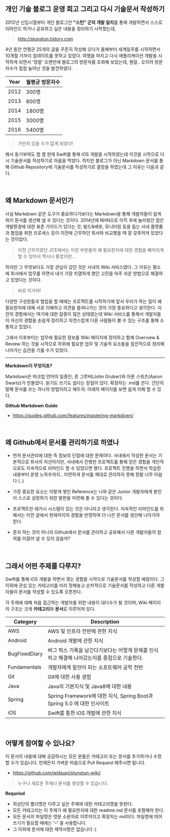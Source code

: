 ## 개인 기술 블로그 운영 회고 그리고 다시 기술문서 작성하기

2012년 신입시절부터 개인 블로그인 **"스턴" 군의 개발 일지**를 통해 개발하면서 스스로 리마인드 하거나 공유하고 싶은 내용을 정리하기 시작했는데, 
> http://stunstun.tistory.com 

4년 동안 연평균 25개의 글을 꾸준히 작성해 오다가 올해부터 세계일주를 시작하면서 10개월 가까이 업데이트를 못하고 있었다. 여행을 마치고 다시 애플리케이션 개발을 시작하게 되면서 '정말' 오랜만에 블로그의 방문자를 조회해 보았는데, 웬걸.. 오히려 방문자수가 점점 늘어난 것을 발견하였다.

Year | 월평균 방문자수
---- | ----
 2012 | 300명 
 2013 | 800명 
 2014 | 1800명 
 2015 | 3000명 
 2016 | 5400명 

> 가만히 있을 수가 없게 되었다!

해서 동기부여도 할 겸 현재 Swift를 통해 iOS 개발을 시작하였는데 이것을 시작으로 다시 기술문서를 작성하기로 마음을 먹었다. 하지만 블로그가 아닌 Markdown 문서를 통해 Github Repository에 기술문서를 작성하기로 결정을 하였는데 그 이유는 다음과 같다.

<br>

## 왜 Markdown 문서인가

사실 Markdown 같은 도구가 중요하다기보다는 Markdown을 통해 개발자들이 쉽게 위키 문서를 생산해 낼 수 있다는 것이다. 2014년에 NHN으로 이직 후에 놀라웠던 점은 개발환경에 대한 표준 가이드가 있다는 것, 빌드&배포, 모니터링 등을 돕는 사내 플랫폼과 협업을 위한 프로세스 등이 이전에 근무하던 회사와 비교했을 때 잘 갖추어져 있었다는 것이었다. 

> 이전 근무지였던 JCE에서는 이런 부분들이 왜 필요한지에 대한 경험을 뼈저리게 할 수 있어서 역시나 좋았지만...

하지만 그 무엇보다도 가장 관심이 갔던 것은 사내의 Wiki 서비스였다. 그 이유는 평소에 회사에서 업무를 하면서 내가 가장 치열하게 했던 고민을 아주 쉬운 방법으로 해결하고 있었다는 것이다.

> 바로 이거야! 

다양한 구성원들과 협업을 할 때에는 프로젝트를 시작하기에 앞서 우리가 하는 일이 왜 필요한지에 대해 서로 이해하고 의견을 좁혀나가는 것이 가장 중요하다고 생각한다. 이전의 경험에서는 여기에 대한 갈증이 많은 상태였는데 Wiki 서비스를 통해서 개발자들이 자신의 경험을 손쉽게 정리하고 자연스럽게 다른 사람들이 볼 수 있는 구조를 통해 소통하고 있었다. 

그래서 이후부터는 업무에 필요한 정보를 Wiki 페이지에 정의하고 함께 Overview & Review 하는 것을 시작으로 하위에 필요한 업무 및 기술적 요소들을 점진적으로 정리해 나아가는 습관을 기를 수가 있었다.

---

**Markdown이 무엇이죠?**

Markdown은 마크업 언어의 일종인, 존 그루버(John Gruber)와 아론 스워츠(Aaron Swartz)가 만들었다. 읽기도 쓰기도 쉽다는 장점이 있다. 확장자는 .md를 쓴다. 간단히 말해 문서를 쓰는 하나의 방법이라고 해두자. 아래의 페이지를 보면 쉽게 이해 할 수 있다.

**Github Markdown Guide**
- https://guides.github.com/features/mastering-markdown/

<br>

## 왜 Github에서 문서를 관리하기로 하였나

- 먼저 문서관리에 대한 즉 정보의 단절에 대한 문제이다. 사내에서 작성한 문서는 기본적으로 회사의 자산이지만, 사내에서 진행한 프로젝트를 통해 얻은 경험을 개인적으로도 지속적으로 리마인드 할 수 있었으면 했다. 프로젝트 진행을 하면서 학습한 내용부터 운영 노하우까지.. 미련하게 문서를 제대로 관리하지 못해 정말 너무 아쉽다 (..)


- 가장 중요한 요소는 이렇게 쌓인 Reference는 나와 같은 Junior 개발자에게 본인이 스스로 성장하기 위한 발판을 마련해 줄 수 있다는 것이다.


- 프로젝트만 레거시 시스템이 있는 것은 아니라고 생각한다. 지속적인 리마인드를 위해서는 이전 글에서 현재까지의 경험을 반영하여 더 나은 문서를 생산해 나아가야 한다.

- 혼자 하는 것이 아니라 Github에서 문서를 관리하고 공유해서 다른 개발자들의 참여를 이끌어 낼 수 있지 않을까?

<br>

## 그래서 어떤 주제를 다루지?

Swift를 통해 iOS 개발을 하면서 겪는 경험을 시작으로 기술문서를 작성할 예정이다. 그 이외에 관심 있는 카테고리를 미리 정해놓고 순차적으로 기술문서를 작성하고 다른 개발자들이 문서를 작성할 수 있도록 오픈한다. 

각 주제에 대해 처음 접근하는 개발자를 위한 내용이 대다수가 될 것이며, Wiki 페이지의 구조는 크게 **카테고리**와 **문서**로 이루어져 있다.

| Category | Description |
| --- | --- |
| AWS | AWS 및 인프라 전반에 관한 지식 |
| Android | Android 개발에 관한 지식 |
| BugFixedDiary | 버그 픽스 기록을 남긴다기보다는 어떻게 문제를 인식하고 해결해 나아갔는지를 중점으로 기술한다. |
| Fundamentals | 개발자에게 밑천이 되는 소프트웨어 공학 전반 |
| Git | Git에 대한 사용 경험 |
| Java | Java의 기본지식 및 Java8에 대한 내용 |
| Spring | Spring Framework에 대한 지식, Spring Boot과 Spring 5.0 에 대한 인사이트 |
| iOS | Swift를 통한 iOS 개발에 관한 지식 |

<br>

## 어떻게 참여할 수 있나요?

이 문서의 내용에 대해 공감하시는 모든 분들은 카테고리 또는 문서를 추가하거나 수정할 수가 있습니다. 언제든지 가벼운 마음으로 Pull Request 해주시면 됩니다.
- https://github.com/wjdsupj/stunstun-wiki/

> 누구나 새로운 주제나 문서를 생성할 수 있습니다.

**Requried**

- 최상단의 폴더명은 다루고 싶은 주제에 대한 카테고리명을 뜻한다.
- 모든 카테고리는 이 주제가 왜 필요한지에 대한 readme.md 문서를 포함해야 한다.
- 모든 문서의 파일명은 영문 소문자로 이루어지고 확장자는 md이다. 파일명에 띄어쓰기가 필요할 때에는 **'-'** 을 사용합니다. 
- 그 이외에 문서에 대한 제약사항은 없습니다 :)

<br>
